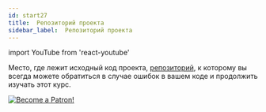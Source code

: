 ```yaml
---
id: start27
title:  Репозиторий проекта
sidebar_label:  Репозиторий проекта
---
```


import YouTube from 'react-youtube'

Место, где лежит исходный код проекта, [репозиторий](https://github.com/react-native-village/react-native-init), к которому вы всегда можете обратиться в случае ошибок в вашем коде и продолжить изучать этот курс.

<YouTube videoId='Uqhh9l_ImLg' />

[![Become a Patron!](/img/logo/patreon.png)](https://www.patreon.com/bePatron?u=31769291)
